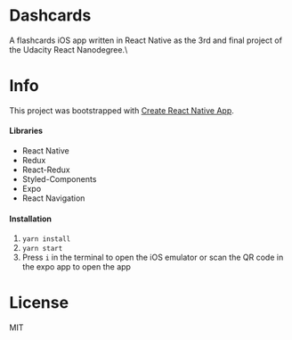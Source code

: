 # Dashcards
A flashcards iOS app written in React Native as the 3rd and final project of the Udacity React Nanodegree.\

# Info
This project was bootstrapped with [Create React Native App](https://github.com/react-community/create-react-native-app).

#### Libraries
- React Native
- Redux
- React-Redux
- Styled-Components
- Expo
- React Navigation

#### Installation
1. `yarn install`
2. `yarn start`
3. Press `i` in the terminal to open the iOS emulator or scan the QR code in the expo app to open the app

# License
MIT
